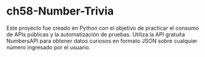 # ch58-Number-Trivia
Este proyecto fue creado en Python con el objetivo de practicar el consumo de APIs públicas y la automatización de pruebas. Utiliza la API gratuita NumbersAPI para obtener datos curiosos en formato JSON sobre cualquier número ingresado por el usuario.
